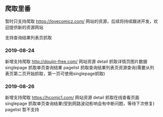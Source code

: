 ## 爬取里番

 暂时只支持爬取 https://lovecomicz.com/ 网站的资源，后续将持续跟进开发，欢迎提供新的资源网站
 
 支持查询结果列表页抓取

 ### 2019-08-24

 新增支持爬取 http://doujin-free.com/ 网站资源
 detail       抓取详情页图片数据
 singlepage   抓取单页查询结果
 pagelist     抓取查询结果列表页资源查询(需要从列表页第二页开始抓取，第一页可使用singlepage抓取)

 ### 2019-08-26

 新增支持爬取 https://hcomic1.com/ 网站资源
 detail       抓取在线查看页面
 singlepage   抓取单页查询结果(受到网路波动影响会有中断问题，等待下次修复)
 pagelist     暂不支持
 
